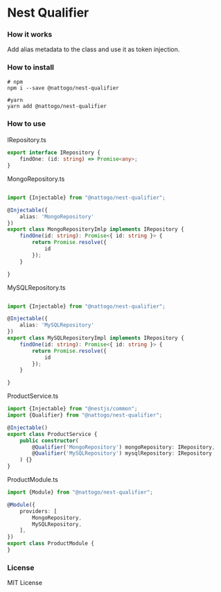 # Nest Qualifier

### How it works
Add alias metadata to the class and use it as token injection.

### How to install
```shell
# npm
npm i --save @nattogo/nest-qualifier

#yarn
yarn add @nattogo/nest-qualifier
```
### How to use
####
IRepository.ts
```ts
export interface IRepository {
    findOne: (id: string) => Promise<any>;
}
```

MongoRepository.ts
```ts

import {Injectable} from "@nattogo/nest-qualifier";

@Injectable({
    alias: 'MongoRepository'
})
export class MongoRepositoryImlp implements IRepository {
    findOne(id: string): Promise<{ id: string }> {
        return Promise.resolve({
            id
        });
    }

}
```

MySQLRepository.ts
```ts

import {Injectable} from "@nattogo/nest-qualifier";

@Injectable({
    alias: 'MySQLRepository'
})
export class MySQLRepositoryImpl implements IRepository {
    findOne(id: string): Promise<{ id: string }> {
        return Promise.resolve({
            id
        });
    }

}
```
ProductService.ts
```ts
import {Injectable} from "@nestjs/common";
import {Qualifier} from "@nattogo/nest-qualifier";

@Injectable()
export class ProductService {
    public constructor(
        @Qualifier('MongoRepository') mongoRepository: IRepository,
        @Qualifier('MySQLRepository') mysqlRepository: IRepository
    ) {}
}
```

ProductModule.ts
```ts
import {Module} from "@nattogo/nest-qualifier";

@Module({
    providers: [
        MongoRepository,
        MySQLRepository,
    ],
})
export class ProductModule {
}
```

### License
MIT License